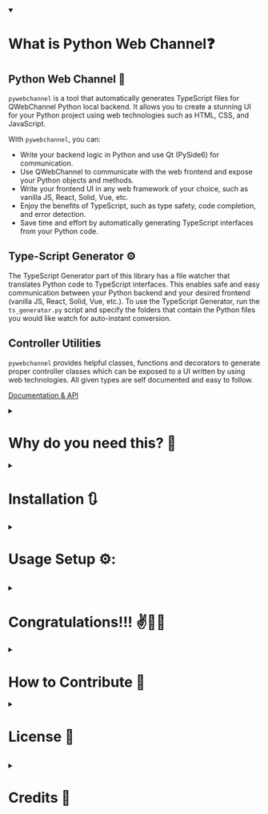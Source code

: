 <details open>
<summary><h1>What is Python Web Channel❓</h1></summary>

## Python Web Channel 🚀

`pywebchannel` is a tool that automatically generates TypeScript files for QWebChannel Python local backend. It
allows you to create a stunning UI for your Python project using web technologies such as HTML, CSS, and JavaScript.

With `pywebchannel`, you can:

- Write your backend logic in Python and use Qt (PySide6) for communication.
- Use QWebChannel to communicate with the web frontend and expose your Python objects and methods.
- Write your frontend UI in any web framework of your choice, such as vanilla JS, React, Solid, Vue, etc.
- Enjoy the benefits of TypeScript, such as type safety, code completion, and error detection.
- Save time and effort by automatically generating TypeScript interfaces from your Python code.

## Type-Script Generator ⚙️

The TypeScript Generator part of this library has a file watcher that translates Python code to TypeScript interfaces.
This enables safe and easy communication between your Python backend and your desired frontend (vanilla JS, React,
Solid,
Vue, etc.). To use the TypeScript Generator, run the `ts_generator.py` script and specify the folders that contain the
Python files you would like watch for auto-instant conversion.

## Controller Utilities

`pywebchannel` provides helpful classes, functions and decorators to generate proper controller classes which can be
exposed to a UI written by using web technologies. All given types are self documented and easy to follow.

[Documentation & API](https://pywebchannel.readthedocs.io)</details>
<details>
<summary><h1>Why do you need this? 🤔</h1></summary>

You want to create a professional UI with modern web technologies and python. But you face many challenges with the
existing libraries. Some of them rely on `window` manipulation, which is not compatible with most web frameworks. Some
of them use RestAPI libraries, which add a lot of overhead, complexity and state management issues. Some of them use
`WebSocket`s only for function calls, without any real-time synchronization features.

Among these, `QWebChannel` seems to be the best option, with a lightweight `WebSocket` protocol and features like
synchronization, function calls and property access. However, it also has its own limitations, mainly related to the Qt
type system. You cannot use it with non-supported Qt types, without doing complex conversions, manual type adjustments
and boiler-plate code, just to satisfy Qt. This makes development difficult and error-prone. And even if you manage to
do that on the python side, you still have to deal with a frontend development cycle, with no type-hinting, no
auto-completion, no compile time validation etc., which is a nightmare in javascript environment.

But don’t worry, `pywebchannel` library is here to solve your problem 😊.

## Let's investigate the problems together

Suppose you want to build a `todo application` with python and web technologies. You will require some functionality to
store the data (list of todos), modify it (add, remove, update), and inform the frontend about the changes.

## Signals 🚦

You want to create a notification mechanism to the frontend, when you add a new todo item. You can use `QtCore.Signals`
for that.

```python
# Inside your controller class
new_todo_added = QtCore.Signal()
```

This signal can be emitted in your python code, after adding the item to your list. And your frontend will receive it,
if it is connected to `new_todo_added` signal. But this signal does not carry any information about the new item. How
can you send some data with it?

```python
# Inside your controller class
new_todo_added = QtCore.Signal(str)
```

This signal can be emitted with a string parameter, and your frontend will receive it. For instance, if your todos have
an `id` field of type `str`, you can emit it. `str` is a supported type in Qt, so it works. But what if you want to send
a `Todo` object, which is a custom object of yours that inherits from `pydantic.BaseModel`?

```python
# Inside your controller class
new_todo_added = QtCore.Signal(Todo)
```

This will cause an exception like this:

```text
TypeError: Signal must be bound to a QObject, not 'Todo'
```

This is because, `Todo` is not a supported type in Qt. You can use `QtCore.QObject` as a base class for your `Todo`, to
avoid this error. But then, you will face another problem, which is not even caught by exception mechanism. You will get
an `empty object` in your frontend, instead of a `Todo` object. This is because Qt does not know how to serialize your
`Todo` object to a valid json object. The simplest way to make it work is to use `dict` instead of `Todo` object.

```python
new_todo_added = QtCore.Signal(dict)
```

But then, you will lose all the type information, and need to do type conversions. I don't even need to mention
about `list`s. You need to take care of all these details, and keep your frontend and backend in sync. This is too much
hassle…

You can use pywebchannel library, and define your signal like this:

with a list of types:

```python
from pywebchannel import Signal

# Inside your controller class
new_todo_added = Signal([Todo])
```

or even better, with argument dictionary in the form of `{arg1_name: arg1_type, ...}`:

```python
from pywebchannel import Signal

# Inside your controller class
new_todo_added = Signal({'new_todo': Todo})
```

This will ensure that Qt is happy, and your frontend and backend are in sync.

And this is just the tip of the iceberg 😎.

## Properties 🧲

A property is a way to access and modify an internal (usually private) variable, with a getter and setter, in your
class. It is a common feature in object-oriented programming. The benefits of using properties in Qt or PySide are that,
you can create a signal for a property, so that any listeners or connected objects will be updated when the property
changes.

For example, you have a property that keeps track of the number of todos. I know it is silly, but it is just for
illustration.

```python
# Inside your controller class
todoCount = QtCore.Property(int)
```

This is how you want to write your code. And also, you want to have a signal, that is triggered when the value of
todoCount changes, you can call that signal something like `todoCountChanged`.

But that is not possible. You have to define a getter and setter for your property, and also a signal for it.

```python
# Inside your controller class

def __init__(self):
    # You need a back variable to hold the value of your property
    self._todoCount = 0


# You need a signal to notify
todoCountChanged = QtCore.Signal(int, arguments=['todoCount'])


# You need a getter
def get_todoCount(self) -> int:
    return self._todoCount


# You need a setter
def set_todoCount(self, value: int):
    if self._todoCount != value:
        self._todoCount = value
        self.todoCountChanged.emit(value)


# And finally, you can define your property
todoCount = QtCore.Property(int, fget=get_todoCount, fset=set_todoCount, notify=todoCountChanged)
```

What the f... is this? 😡

I don’t even want to talk about the type conversions mentioned in `Signals` section. You have to do all these things for
Properties too.

Instead of this sh..., you can use `pywebchannel` library, and define your property like this:

```python
from pywebchannel import Property

# Inside your controller class
todoCount = Property(int, init_val=0)
```

And that’s it. This will:

- ensure that Qt is happy, and your frontend and backend are in sync.
- create a private variable called `_todoCount` to store the value of your property.
- create a getter and setter for you as exactly written above.
- create a signal called `todoCountChanged`
-

If you want to have a different implementation for your getter and setter, you can still define one or both of them, and
pass it as an argument to `Property`.

## Actions 🕹️

Actions are functions that you can call from your frontend. You can create an action in PySide like this:

```python 
# Inside your controller class
@QtCore.Slot(str)
def sayHello(self, name: str):
    # Do something with todo
    pass
```

This works, and you can call this function from your frontend. But the type issues mentioned above are still there.

```python 
# Inside your controller class
@QtCore.Slot(Todo)
def addTodo(self, todo: Todo):
    # Do something with todo
    pass
```

This does not work, and you will not even get an exception about that. Your function will be called with an empty
argument 😡. Most likely your application will crash, and your frontend will not even know why.

- This is because of one of the input arguments. You have to consider all the input arguments, and make sure that your
  frontend and backend are in sync.
- Return values also have the same problem, ‘type matching’ and ‘keeping’ Qt and serialization happy.
- If you want to notify the frontend about the execution result, you have to create your own signal, and emit it.
- You also have to handle exceptions as well.

You will end up with a lot of boilerplate code, which is not even related to your business logic.

```python
# Inside your controller class

# Create a signal for notification
new_todo_added = QtCore.Signal(dict, arguments=['new_todo'])


# Create a slot for your action
@QtCore.Slot(dict, result=dict)
def addTodo(self, todo: dict):
    try:
        todoObj = Todo.parse_obj(todo)

        # Do something with todo

        self.new_todo_added.emit(todoObj.dict())

        return {'success': True,
                'error': None,
                'data': todoObj.dict()}
    except ParseError as e:
        return {'success': False,
                'error': f"Invalid todo object: {e}",
                'data': None}
    except Exception as e:
        return {'success': False,
                'error': f"Unknown error: {e}",
                'data': None}

```

This is just a simple example, but you can imagine how it will look like in a real application. And even if you handle
this by yourself, you will have a frontend development cycle, with no type-hinting, no auto-completion again.

You can use `pywebchannel` library, and create your action like this:

```python
from pywebchannel import Action, Notify


# Inside your controller class
@Action(Notify([Todo]))
def addTodo(self, todo: Todo):
    # Do something with todo    
    return todo
```

All the problems mentioned above are solved by `pywebchannel` library’s `@Action` decorator. You can focus on your
actual project 😎.

## Okay we almost there 🎰

Imagine that you have created your `Signal`s, `Property`s and `Slot`s etc, in your controller class. But your frontend
still does not recognize your backend types. You have to define all the types in your frontend typescript definition
files, and keep them updated with your backend types. This is a nightmare, and you will have many bugs, and
emotional-damages 😭.

Fortunately `pywebchannel` library has a solution for this. You can use pywebchannel library’s `ts_generator` tool. This
is a simple script that can monitor your python files, and generate typescript definition files automatically. When you
run it in a separate terminal, it will do its magic, and you will have a wonderful development experience 😍.

To use this tool, you have to inherit your controller class from `pywebchannel.Controller` class, and use `pywebchannel`
library’s `Signal`, `Property` and `Action` instead of the ones provided by Qt. Also, you have to use `pydantic` for
your model classes, which is the usual case for model classes in any project. That’s it.

Please check the API documentation and [example projects](https://github.com/cihanuyanik/pywebchannel/tree/main/example)
for more details.
 </details>
<details>
<summary><h1>Installation 🔃</h1></summary>

You can simply install the package using pip:

```bash
pip install pywebchannel
```

All requirements will be installed automatically.

Requirements:

- [PySide6](https://doc.qt.io/qtforpython-6/) - Qt for Python
- [pydantic](https://docs.pydantic.dev/latest/) - Model definition and validation
- [colorama](https://pypi.org/project/colorama/) - Colored terminal output

</details>
<details>
<summary><h1>Usage Setup ⚙️:</h1></summary>

## Definition 1: Business Logic / A python project / Backend 🐍

Whatever you call for this step, it is just a regular Qt (PySide6) powered python project, which can take the
advantage of full power of python with no limitation. To simplify the discussion here, it uses web socket(s) for real
time communication and exposes objects through web socket(s). The `properties`, `methods`, `signal`/`notifiers`
immediately become available to the UI with complete signature and type checking through type-script interfaces. Don't
worry about complicated processes for managing sockets, it is not your responsibility. This is handled automatically,
you can simply focus on your project.

## Definition 2: User Interface / A web project / Frontend 💻

Similarly, it is just a regular web project, which exploit the available modern UI tools. There is no limitation
such as magically manipulated `window` interfaces or any complicated middle-ware translator which limits the
functionality web library of yours.

## `Step 1`: Create a meaningful directory structure.

It is completely up to you. But having a meaningful directory
structure could make things simpler. For that purpose suggested way is to create a root directory with your `AppName`
and two folders under the root directory, `backend` and `frontend`. As names suggest, they will be holding your
python project as `backend` and UI project as `frontend.

```
📦AppName
 ┣ 📂backend
 ┃  ┣ ...
 ┣ 📂frontend
 ┃  ┣ ...
 ┣ 📜README.md
 ┣ 📜LICENSE
 ┣ 📜.gitignore
```

`Optinal virtual environment`: If you prefer using virtual environment for your python projects (which is the
suggested way for any python project), create one virtual environment, and use it under your `backend` folder.

----------------------------------------------------------------

## `Step 2`: Install the library `pywebchannel`

```
pip install pywebchannel
```

----------------------------------------------------------------

## `Step 3`: Create an entry point for your `backend`.

Add a main file with any name, i.e. `main.py`, inside
your `backend` folder. The entry point will contain python `main` function and will create a `QApplication` and run
it. The responsibility of the entry point is to initiate the `WebChannelService` object(s) (Yes, you read it right,
it is plural, you can create more than one communication channels to your UI application, for different purposes).
Addition to that `main` needs to create the object(s) (at least the ones which need to be available at the beginning),
and register those object(s) to the related `WebChannelService`.

```python 
# main.py
import sys
from PySide6.QtWidgets import QApplication

from pywebchannel import WebChannelService

if __name__ == "__main__":
    app = QApplication(sys.argv)

    # Create a WebChannelService with a desired serviceName and the parent QObject
    commandTransferService = WebChannelService("Command Transfer Service", app)
    # Start the service with a desired port number, 9000 in this example
    commandTransferService.start(9000)

    ...
    ...
    ...

    app.exec()
```

----------------------------------------------------------------

## `Step 4`: Create a python package

To hold classes which contains functionalities to be invoked from `frontend`.
Typically, it is better to create two packages, one for functionality classes and one for fixed structured objects,
even though the second one is optional, it is completely okay to create it, no harm will be done if it is empty. The
names of these folders could be anything, but having meaningful names would be helpful. Let's call
them `controllers`, `models` respectively.

```
📦AppName
 ┣ 📂backend
 ┃  ┣ 📂controllers
 ┃  ┃  ┣ 🐍__init__.py
 ┃  ┣ 📂models
 ┃  ┃  ┣ 🐍__init__.py
 ┣ 📂frontend
 ┃  ┣ ...
 ┣ 🐍main.py
 ┣ 📜README.md
 ┣ 📜LICENSE
 ┣ 📜.gitignore
```

----------------------------------------------------------------

## `Step 5`: Create a controller class under your `controllers` package.

This is going to be one of the Type you are
going to expose to your UI. Let's call it `HelloWorldController`. And make this class derived
from `Controller`, which is imported from `pywebchannel`. Then, in your `main`, create an instance of it and register
it into the `WebChannelService`.

```python
# controllers/HelloWorldController.py
from typing import Optional
from PySide6.QtCore import QObject
from pywebchannel import Controller


# Create a Controller class
class HelloWorldController(Controller):
    def __init__(self, parent: Optional[QObject] = None):
        # Controller name is typically the name of the class '__name__' attribute could be used as well
        super().__init__("HelloWorldController", parent)
```

And in main:

```python
# main.py
import sys
from PySide6.QtWidgets import QApplication
from pywebchannel import WebChannelService
from controllers.HelloWorldController import HelloWorldController

if __name__ == "__main__":
    app = QApplication(sys.argv)
    commandTransferService = WebChannelService("Command Transfer Service", app)
    commandTransferService.start(9000)

    # Create hello world controller object
    hwController = HelloWorldController(app)
    # Register controller for the communication service
    commandTransferService.registerController(hwController)

    app.exec()

```

----------------------------------------------------------------

## `Step 6:` Add functionality

Technically, at this point our object, `hwController` has been already exposed to the any target UI. The
functionality and properties of it is already accessible through a websocket located at port number 9000. The problem
is that there is no functionality in our controller yet. Let's add a method into our controller, and decorate this
method with a decorator named `Action` imported from `pywebchannel`

```python
# controllers/HelloWorldController.py
from typing import Optional
from PySide6.QtCore import QObject
from pywebchannel import Controller, Action


class HelloWorldController(Controller):
    def __init__(self, parent: Optional[QObject] = None):
        super().__init__("HelloWorldController", parent)

    # Create a class method and decorate it with @Action() decorator.
    # Don't forget to put annotations in your arguments. It is important!
    @Action()
    def sayHello(self, name: str):
        return f"Hello from 'HelloWorldController.sayHello' to my friend {name}"
```

----------------------------------------------------------------

## `Step 7`: Create UI project

Now, we can try to use this inside a web app. For simplicity, inside the `frontend`, just create a `Vite`
project with `vanilla typescript` template. You can create it yourself easily, or you can take it from `examples`
folder.

----------------------------------------------------------------

## `Step 8`: Establish connection

To establish connection between your backend and frontend, it is necessary to open a websocket connection
from frontend to backend. Luckily, we can use built-in `WebSocket` in our frontend project. First create an `api` folder
under your `src` and `qwebchannel` under that. Then populate the folder with given helpers in the repository
examples (Just copy and paste the content into your project). Addition to those, you can create `controllers`
and `models` directories as well, for nicely formatted structure.

```
📦AppName
 ┣ 📂backend
 ┃  ┣ 📂controllers
 ┃  ┃  ┣ 🐍__init__.py
 ┃  ┃  ┣ 🐍HelloWorldController.py
 ┃  ┣ 📂models
 ┃  ┃  ┣ 🐍__init__.py
 ┣ 📂frontend
 ┃  ┣ 📂node_modules 
 ┃  ┣ 📂public
 ┃  ┣ 📂src
 ┃  ┃  ┣ 📂api
 ┃  ┃  ┃  ┣ 📂controllers
 ┃  ┃  ┃  ┣ 📂models
 ┃  ┃  ┃  ┣ 📂qwebchannel
 ┃  ┃  ┃  ┃  ┣📜index.d.ts
 ┃  ┃  ┃  ┃  ┣📜index.js 
 ┃  ┃  ┃  ┃  ┣📜reeadme.txt
 ┃  ┃  ┣📜main.ts
 ┃  ┃  ┣📜vite-env-d.ts
 ┃  ┣📜index.html
 ┃  ┣📜package.json
 ┃  ┣📜tsconfig.json
 ┃  ┣📜.gitignore 
 ┣ 🐍main.py
 ┣ 📜README.md
 ┣ 📜LICENSE
 ┣ 📜.gitignore
```

----------------------------------------------------------------

## `Step 9`: Add QWebChannel javascript interface

`api/qwebchannel/index.js` is the official QWebChannel javascript interface. However, it is different than
the original (`index_org.js`) one. It has been updated to support `async`/`await` pattern instead of old-school
callback style usage. Addition to that a typescript definition has been attached as well, `index.d.ts`.

----------------------------------------------------------------

## `Step 10`: Websocket Helper

Now, create a class to handle the websocket communication boiler-plate. You can use given `BaseAPI.ts`
and `CommandAPI.ts` from the repository. The important part here is the implementation of `onChannelReady` callback
located under `CommandAPI.ts`. This is the part where you access your object exposed from `backend` . As you guess,
this access will be storing the reference to that object inside our API object, so that we can use it whenever we need
it. Update the `CommandAPI.ts` for learning purposed debugging

```typescript
// Inside CommadAPI.ts copied from repository
export class CommandAPI extends BaseAPI {
  public constructor() {
    super("ws://localhost:9000", "Command Transfer Service");
  }

  // Update this part to see the channel content.
  async onChannelReady(channel: QWebChannel): Promise<void> {
    console.log(channel)
  }
}
```

Then add connection request into your `main.ts`

```typescript
// main.ts
// import API
import {API} from "./api/CommandAPI.ts";

// Try to connect
API.connect().then(() => {
  if (API.isConnected()) {
    console.log("Successfully connected to backend")
  }
}).catch((error) => {
  console.log(error)
})

// Add a simple UI
document.querySelector<HTMLDivElement>('#app')!.innerHTML = `
  <div> 
    <input id="input">
    <button id="button">Say Hi</button>
  </div>
`

const input = document.querySelector<HTMLInputElement>('#input');
const button = document.querySelector<HTMLButtonElement>('#button');
button?.addEventListener('click', () => {
  console.log(input?.value)
})
```

----------------------------------------------------------------

## `Step 11:` Run the projects

Now, run the `backend` project, and run the `frontend` project. If everything is correct, you should see an
output from `backend` terminal:

```
[INFO] - Command Transfer Service: 'Command Transfer Service' is active at PORT=9000
[INFO] - Command Transfer Service: New Connection (Active client count: 1)
```

and something similar from `frontend` browser console.

```
QWebChannel {...}
Successfully connected to backend
```

When you expand the `QWebChannel` object on the console, you should see an `objects` and `HelloWorldController` inside
it. If this is the case, you have successfully connected your python backend to your frontend

----------------------------------------------------------------

## `Step 12`: Use it

Let's use it and let our `backend` say hello to `frontend`'. Just update your code as it should be:

Update `CommandAPI.ts`

```typescript

export class CommandAPI extends BaseAPI {
  // Add an attribute for our API object
  HelloWorldController!: any;

  public constructor() {
    super("ws://localhost:9000", "Command Transfer Service");
  }

  async onChannelReady(channel: QWebChannel): Promise<void> {
    // Initialize it by the object located inside the QWebChannel
    this.HelloWorldController = channel.objects.HelloWorldController;
  }
}
```

Update `main.ts`

```typescript
button?.addEventListener('click', async () => {
  // Call say hello with input value taken from input text box
  const response = await API.HelloWorldController.sayHello(input?.value)
  if (response.error) {
    // if an error occurred, display it
    console.log(response.error)
    return
  }

  if (response.success) {
    // if a success message has been received, display it
    alert(response.success)
    return
  }

  if (response.data) {
    // if an extra data has been received, display it
    alert(JSON.stringify(response.data))
    return
  }
})
```

Refresh your web page, and click the button. You should see an alert message saying
`Hello from 'HelloWorldController.sayHello' to my friend <your input value>`

----------------------------------------------------------------

## `Step 13`: Type hinting

Everything is ready to go. The ONLY MISSING part is type hint in our `frontend`, because we don't have any type
defintion for our controller, `HelloWorldController`. Type script generator given by `pywebchannel` comes in play at
this moment.

- `Step 1:` Copy `ts_generator.py` and Paste it into your `backend` root folder, same level with your `main.py`.

- `Step 2:` Check the folder paths written in `ts_generator.py` script

- `Step 3:` Run it in separate terminal.

```
python ts_generator.py
```

- `Step 4:` You will see that the controller folder will be populated with an auto generated Type-script
  interface, `api/controllers/HelloWorldController.ts`

- `Step 5:` Since it needs to use `Response` interface for type-hinting for return values, it needs to be located
  inside `api/models` directory, which is not there yet. Please copy it from the repoository. And also copy the `Signal`
  interface as well, which is going to be necessary when you use signals.

- `Step 6:` Now return back to your `button.click` listener implementation in `main.ts`. You will see that the
  function, `sayHello(...)`, the return value `response` all are taking advantage of type-hinting.

----------------------------------------------------------------

## `The last step`: Finalize your UI and serve it

When you complete your UI, you can serve it inside your `backend` project.
For that purpose, you have a couple of options as usual.

First of all, you need to build your UI project. Inside your UI project, run:

```
npm run build
```

This is going to create a `dist` folder inside your UI project, `frontend/dist`.
Copy `dist` folder into your `backend` project, and rename it with a meaningful name, such as `app_ui`.

Since it is a `javascript` based web project, opening the html file is not enough. The `javascript` functionalities
will not be available. For that purpose, you need to serve it through a web server.

You can use the given `HttpServer` class inside `pywebchannel` for that purpose. It is a simple `http` server, which
serves the given folder. Then you can access your UI through a browser, or even better, you can use `QWebEngineView` to
display it

Please update your `main.py` file as follows. Feel free to use all the features you deserve from `QWebEngineView`:

```python
# main.py
import sys

from PySide6.QtCore import QUrl
from PySide6.QtWebEngineCore import QWebEngineSettings
from PySide6.QtWebEngineWidgets import QWebEngineView
from PySide6.QtWidgets import QApplication

from controllers.HelloWorldController import HelloWorldController
from pywebchannel import WebChannelService, HttpServer

if __name__ == "__main__":
    app = QApplication(sys.argv)

    # Create a WebChannelService with a desired serviceName and the parent QObject
    commandTransferService = WebChannelService("Command Transfer Service", app)
    # Start the service with a desired port number, 9000 in this example
    commandTransferService.start(9000)

    # Create hello world controller object
    hwController = HelloWorldController(app)
    # Register controller for the communication service
    commandTransferService.registerController(hwController)

    # Create http server and start it
    UI_PORT = 12000
    httpServer = HttpServer("app_ui", UI_PORT, app)
    httpServer.start()

    # Website on QTGui
    view = QWebEngineView()
    view.settings().setAttribute(QWebEngineSettings.WebAttribute.PluginsEnabled, True)
    view.settings().setAttribute(QWebEngineSettings.WebAttribute.DnsPrefetchEnabled, True)
    view.load(QUrl(f"http://localhost:{UI_PORT}/"))
    view.setWindowTitle("Hello World App")
    view.show()

    app.exec()
```

This will spin a web server at port `12000`, and serve the `app_ui` folder. You can access your UI through
a browser by typing `http://localhost:12000` into the address bar. This could be helpful, if you observe any weird
behaviour on your it. The console on the browser could be helpful to debug the problem.</details>
<details>
<summary><h1>Congratulations!!! ✌️🎈🎊</h1></summary>

You've successfully linked your Python backend to the frontend, introducing a tool capable of dynamically generating
TypeScript interfaces by monitoring backend changes. This tool ensures that your frontend remains synchronized with
backend updates, streamlining the development process.

As long as the tool is active, it automatically updates scripts as you modify the backend, maintaining consistency
between the two worlds. Now, you can explore additional examples and delve into the self-explanatory API.

Consider the following steps as you continue to enhance your development process:

1. Documentation and Usage Guidelines:

- Develop comprehensive documentation to guide users on effectively utilizing the tool.
- Provide clear instructions on structuring the backend code to optimize the automatic generation of TypeScript
  interfaces.

2. Expand Script Generation:

- Explore opportunities to extend the tool's capabilities beyond TypeScript interfaces, such as generating API
  documentation or other relevant artifacts based on backend modifications.

3. User Interface for the Tool:

- Enhance accessibility by creating a user interface for the tool, catering to developers who may prefer graphical
  interfaces over command-line tools.
- Implement features like configurable options and settings to further customize the tool's behavior.</details>
<details>
<summary><h1>How to Contribute 🙌</h1></summary>

If you want to contribute to this project, you are more than welcome. Here are some ways you can help:

- Report any bugs or issues you find.
- Suggest new features or improvements.
- Submit pull requests with your code changes.
- Share your feedback or suggestions.</details>
<details>
<summary><h1>License 📄</h1></summary>

This project is licensed under the MIT License. See
the [LICENSE](https://github.com/cihanuyanik/pywebchannel/blob/main/LICENSE) file for details.</details>
<details>
<summary><h1>Credits 🙏</h1></summary>

This project was inspired by the following sources:

- [QWebChannel](https://doc.qt.io/qt-5/qwebchannel.html) - a Qt module that enables seamless integration of C++ and
  HTML/JavaScript.
- [PySide6](https://www.qt.io/qt-for-python) - a Python binding of the cross-platform GUI toolkit Qt.
- [TypeScript](https://www.typescriptlang.org/) - a superset of JavaScript that adds optional types.</details>
